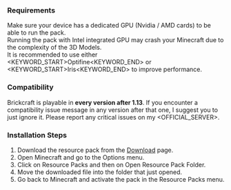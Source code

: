 ### Requirements

Make sure your device has a dedicated GPU (Nvidia / AMD cards) to be able to run the pack.  
Running the pack with Intel integrated GPU may crash your Minecraft due to the complexity of the 3D Models.  
It is recommended to use either <KEYWORD_START>Optifine<KEYWORD_END> or <KEYWORD_START>Iris<KEYWORD_END> to improve performance.

### Compatibility

Brickcraft is playable in **every version after 1.13**. If you encounter a compatibility issue message in any version after that one, I suggest you to just ignore it. Please report any critical issues on my <OFFICIAL_SERVER>.

### Installation Steps

1. Download the resource pack from the [Download](download.html) page.
2. Open Minecraft and go to the Options menu.
3. Click on Resource Packs and then on Open Resource Pack Folder.
4. Move the downloaded file into the folder that just opened.
5. Go back to Minecraft and activate the pack in the Resource Packs menu.